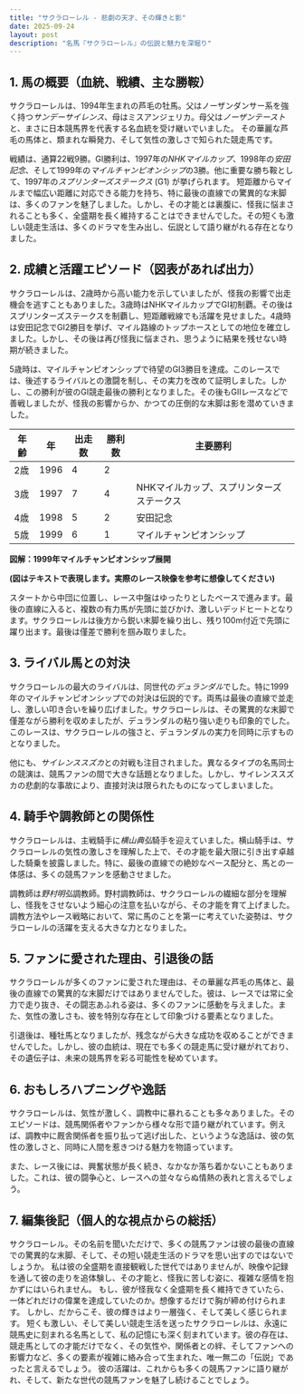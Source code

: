 ```yaml
---
title: "サクラローレル - 悲劇の天才、その輝きと影"
date: 2025-09-24
layout: post
description: "名馬『サクラローレル』の伝説と魅力を深堀り"
---
```


## 1. 馬の概要（血統、戦績、主な勝鞍）

サクラローレルは、1994年生まれの芦毛の牡馬。父はノーザンダンサー系を強く持つ*サンデーサイレンス*、母はミスアンジェリカ。母父は*ノーザンテースト*と、まさに日本競馬界を代表する名血統を受け継いでいました。  その華麗な芦毛の馬体と、類まれな瞬発力、そして気性の激しさで知られた競走馬です。

戦績は、通算22戦9勝。GI勝利は、1997年の*NHKマイルカップ*、1998年の*安田記念*、そして1999年の*マイルチャンピオンシップ*の3勝。他に重要な勝ち鞍として、1997年の*スプリンターズステークス* (G1) が挙げられます。  短距離からマイルまで幅広い距離に対応できる能力を持ち、特に最後の直線での驚異的な末脚は、多くのファンを魅了しました。しかし、その才能とは裏腹に、怪我に悩まされることも多く、全盛期を長く維持することはできませんでした。その短くも激しい競走生活は、多くのドラマを生み出し、伝説として語り継がれる存在となりました。


## 2. 成績と活躍エピソード（図表があれば出力）

サクラローレルは、2歳時から高い能力を示していましたが、怪我の影響で出走機会を逃すこともありました。3歳時はNHKマイルカップでGI初制覇。その後はスプリンターズステークスを制覇し、短距離戦線でも活躍を見せました。4歳時は安田記念でGI2勝目を挙げ、マイル路線のトップホースとしての地位を確立しました。しかし、その後は再び怪我に悩まされ、思うように結果を残せない時期が続きました。

5歳時は、マイルチャンピオンシップで待望のGI3勝目を達成。このレースでは、後述するライバルとの激闘を制し、その実力を改めて証明しました。しかし、この勝利が彼のGI競走最後の勝利となりました。その後もGIIレースなどで善戦しましたが、怪我の影響からか、かつての圧倒的な末脚は影を潜めていきました。

| 年齢 | 年 | 出走数 | 勝利数 | 主要勝利 |
|---|---|---|---|---|
| 2歳 | 1996 | 4 | 2 |  |
| 3歳 | 1997 | 7 | 4 | NHKマイルカップ、スプリンターズステークス |
| 4歳 | 1998 | 5 | 2 | 安田記念 |
| 5歳 | 1999 | 6 | 1 | マイルチャンピオンシップ |


**図解：1999年マイルチャンピオンシップ展開**

**(図はテキストで表現します。実際のレース映像を参考に想像してください)**

スタートから中団に位置し、レース中盤はゆったりとしたペースで進みます。最後の直線に入ると、複数の有力馬が先頭に並びかけ、激しいデッドヒートとなります。サクラローレルは後方から鋭い末脚を繰り出し、残り100m付近で先頭に躍り出ます。最後は僅差で勝利を掴み取りました。


## 3. ライバル馬との対決

サクラローレルの最大のライバルは、同世代の*デュランダル*でした。特に1999年のマイルチャンピオンシップでの対決は伝説的です。両馬は最後の直線で並走し、激しい叩き合いを繰り広げました。サクラローレルは、その驚異的な末脚で僅差ながら勝利を収めましたが、デュランダルの粘り強い走りも印象的でした。このレースは、サクラローレルの強さと、デュランダルの実力を同時に示すものとなりました。

他にも、*サイレンススズカ*との対戦も注目されました。異なるタイプの名馬同士の競演は、競馬ファンの間で大きな話題となりました。しかし、サイレンススズカの悲劇的な事故により、直接対決は限られたものになってしまいました。


## 4. 騎手や調教師との関係性

サクラローレルは、主戦騎手に*横山典弘*騎手を迎えていました。横山騎手は、サクラローレルの気性の激しさを理解した上で、その才能を最大限に引き出す卓越した騎乗を披露しました。特に、最後の直線での絶妙なペース配分と、馬との一体感は、多くの競馬ファンを感動させました。

調教師は*野村明弘*調教師。野村調教師は、サクラローレルの繊細な部分を理解し、怪我をさせないよう細心の注意を払いながら、その才能を育て上げました。調教方法やレース戦略において、常に馬のことを第一に考えていた姿勢は、サクラローレルの活躍を支える大きな力となりました。


## 5. ファンに愛された理由、引退後の話

サクラローレルが多くのファンに愛された理由は、その華麗な芦毛の馬体と、最後の直線での驚異的な末脚だけではありませんでした。彼は、レースでは常に全力で走り抜き、その闘志あふれる姿は、多くのファンに感動を与えました。また、気性の激しさも、彼を特別な存在として印象づける要素となりました。

引退後は、種牡馬となりましたが、残念ながら大きな成功を収めることができませんでした。しかし、彼の血統は、現在でも多くの競走馬に受け継がれており、その遺伝子は、未来の競馬界を彩る可能性を秘めています。


## 6. おもしろハプニングや逸話

サクラローレルは、気性が激しく、調教中に暴れることも多々ありました。そのエピソードは、競馬関係者やファンから様々な形で語り継がれています。例えば、調教中に厩舎関係者を振り払って逃げ出した、というような逸話は、彼の気性の激しさと、同時に人間を惹きつける魅力を物語っています。

また、レース後には、興奮状態が長く続き、なかなか落ち着かないこともありました。これは、彼の闘争心と、レースへの並々ならぬ情熱の表れと言えるでしょう。


## 7. 編集後記（個人的な視点からの総括）

サクラローレル。その名前を聞いただけで、多くの競馬ファンは彼の最後の直線での驚異的な末脚、そして、その短い競走生活のドラマを思い出すのではないでしょうか。  私は彼の全盛期を直接観戦した世代ではありませんが、映像や記録を通して彼の走りを追体験し、その才能と、怪我に苦しむ姿に、複雑な感情を抱かずにはいられません。  もし、彼が怪我なく全盛期を長く維持できていたら、一体どれだけの偉業を達成していたのか。想像するだけで胸が締め付けられます。  しかし、だからこそ、彼の輝きはより一層強く、そして美しく感じられます。  短くも激しい、そして美しい競走生活を送ったサクラローレルは、永遠に競馬史に刻まれる名馬として、私の記憶にも深く刻まれています。彼の存在は、競走馬としての才能だけでなく、その気性や、関係者との絆、そしてファンへの影響力など、多くの要素が複雑に絡み合って生まれた、唯一無二の「伝説」であったと言えるでしょう。  彼の活躍は、これからも多くの競馬ファンに語り継がれ、そして、新たな世代の競馬ファンを魅了し続けることでしょう。
